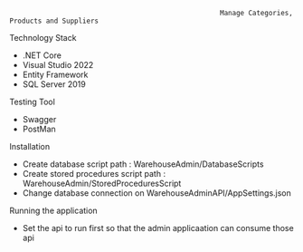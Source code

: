                                                         Manage Categories, Products and Suppliers
Technology Stack
- .NET Core
- Visual Studio 2022
- Entity Framework
- SQL Server 2019

Testing Tool
- Swagger
- PostMan

Installation
- Create database script path : WarehouseAdmin/DatabaseScripts
- Create stored procedures script path : WarehouseAdmin/StoredProceduresScript
- Change database connection on WarehouseAdminAPI/AppSettings.json

Running the application
- Set the api to run first so that the admin applicaation can consume those api
